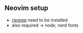 ## Neovim setup
* [ripgrep](https://github.com/BurntSushi/ripgrep) need to be installed
* also required -> node, nerd fonts

